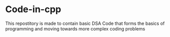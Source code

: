 # Code-in-cpp
This repostitory is made to contain basic DSA Code that forms the basics of programming and moving towards more complex coding problems
